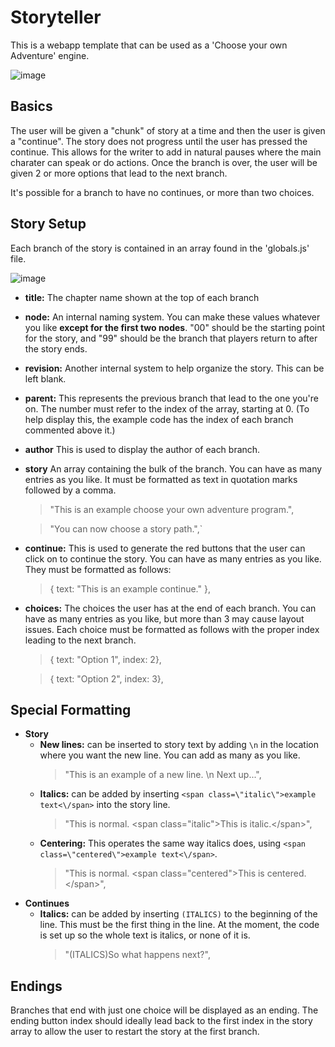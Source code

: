 # Storyteller

This is a webapp template that can be used as a 'Choose your own Adventure' engine. 

![image](https://github.com/GavinBuckley/Storyteller/assets/31485432/17ee4780-7ce4-407e-b693-9f2ed5028564)

## Basics

The user will be given a "chunk" of story at a time and then the user is given a "continue". The story does not progress until the user has pressed the continue. This allows for the writer to add in natural pauses where the main charater can speak or do actions. Once the branch is over, the user will be given 2 or more options that lead to the next branch. 

It's possible for a branch to have no continues, or more than two choices. 

## Story Setup
Each branch of the story is contained in an array found in the 'globals.js' file.

![image](https://github.com/GavinBuckley/Storyteller/assets/31485432/d4039e9b-9ae4-4b24-8501-b3fc7ad4442d)

* **title:** The chapter name shown at the top of each branch
* **node:** An internal naming system. You can make these values whatever you like **except for the first two nodes**. "00" should be the starting point for the story, and "99" should be the branch that players return to after the story ends.
* **revision:** Another internal system to help organize the story. This can be left blank.
* **parent:** This represents the previous branch that lead to the one you're on. The number must refer to the index of the array, starting at 0. (To help display this, the example code has the index of each branch commented above it.)
* **author** This is used to display the author of each branch.
* **story** An array containing the bulk of the branch. You can have as many entries as you like. It must be formatted as text in quotation marks followed by a comma.
  >  "This is an example choose your own adventure program.",

  >  "You can now choose a story path.",`
* **continue:** This is used to generate the red buttons that the user can click on to continue the story. You can have as many entries as you like. They must be formatted as follows:
  >{ text: "This is an example continue." },
* **choices:** The choices the user has at the end of each branch. You can have as many entries as you like, but more than 3 may cause layout issues. Each choice must be formatted as follows with the proper index leading to the next branch.
  >{ text: "Option 1", index: 2},
  
  >{ text: "Option 2", index: 3},

## Special Formatting

* **Story**
  * **New lines:** can be inserted to story text by adding `\n` in the location where you want the new line. You can add as many as you like. 
    > "This is an example of a new line. \n Next up...",
  * **Italics:** can be added by inserting `<span class=\"italic\">example text<\/span>` into the story line.
    > "This is normal. <span class=\"italic\">This is italic.<\/span>",
  * **Centering:** This operates the same way italics does, using `<span class=\"centered\">example text<\/span>`.
    > "This is normal. <span class=\"centered\">This is centered.<\/span>",
* **Continues**
  * **Italics:** can be added by inserting `(ITALICS)` to the beginning of the line. This must be the first thing in the line. At the moment, the code is set up so the whole text is italics, or none of it is.
    > "(ITALICS)So what happens next?",

## Endings

Branches that end with just one choice will be displayed as an ending. The ending button index should ideally lead back to the first index in the story array to allow the user to restart the story at the first branch.  
